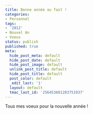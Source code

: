 ```yaml
---
title: Bonne année au fait !
categories:
- Personnel
tags:
- '2012'
- Nouvel An
- Voeux
status: publish
published: true
meta:
  hide_post_meta: default
  hide_post_date: default
  hide_post_image: default
  unlink_post_title: default
  hide_post_title: default
  post_color: default
  _edit_last: '1'
  layout: default
  tmac_last_id: '256453681283751937'
---
```

Tous mes voeux pour la nouvelle année !
